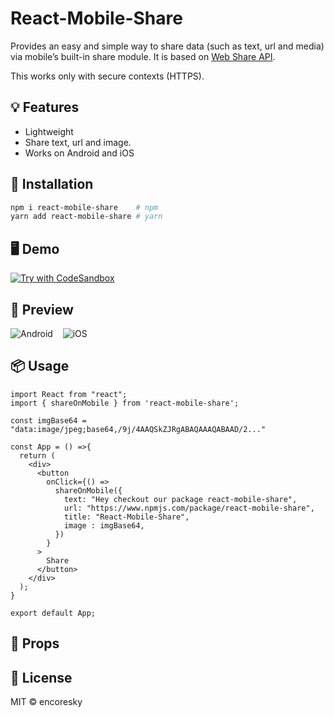 # React-Mobile-Share

Provides an easy and simple way to share data (such as text, url and media) via mobile’s built-in share module.
It is based on [Web Share API](https://developer.mozilla.org/en-US/docs/Web/API/Navigator/share).

This works only with secure contexts (HTTPS).

## 💡 Features
- Lightweight
- Share text, url and image.
- Works on Android and iOS

## 🔧 Installation

```bash
npm i react-mobile-share    # npm
yarn add react-mobile-share # yarn
```

## 🖥️ Demo
[![Try with CodeSandbox](https://codesandbox.io/static/img/play-codesandbox.svg)](https://codesandbox.io/s/react-mobile-share-example-r11kjs?file=/src/App.js)

## 📱 Preview
![Android](https://raw.githubusercontent.com/encoresky/react-mobile-share/main/sample-android-share.png)&nbsp;&nbsp;&nbsp;
![iOS](https://raw.githubusercontent.com/encoresky/react-mobile-share/main/sample-ios-share.png)

## 📦 Usage

```tsx
import React from "react";
import { shareOnMobile } from 'react-mobile-share';

const imgBase64 = "data:image/jpeg;base64,/9j/4AAQSkZJRgABAQAAAQABAAD/2..."

const App = () =>{
  return (
    <div>
      <button
        onClick={() =>
          shareOnMobile({
            text: "Hey checkout our package react-mobile-share",
            url: "https://www.npmjs.com/package/react-mobile-share",
            title: "React-Mobile-Share",
            image : imgBase64,	
          })
        }
      >
        Share
      </button>
    </div>
  );
}

export default App;
```

## 👀 Props



## 📜 License

MIT © encoresky
